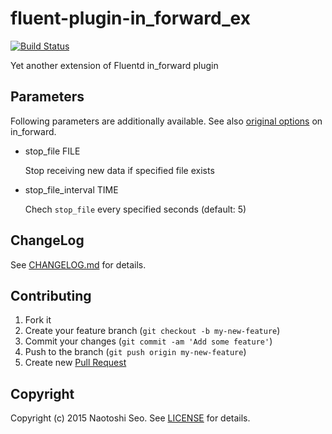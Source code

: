 # fluent-plugin-in_forward_ex

[![Build Status](https://secure.travis-ci.org/sonots/fluent-plugin-in_forward_ex.png?branch=master)](http://travis-ci.org/sonots/fluent-plugin-in_forward_ex)

Yet another extension of Fluentd in_forward plugin

## Parameters

Following parameters are additionally available. See also [original options](http://docs.fluentd.org/articles/in_forward) on in_forward.

- stop_file FILE

    Stop receiving new data if specified file exists

- stop_file_interval TIME

    Chech `stop_file` every specified seconds (default: 5)

## ChangeLog

See [CHANGELOG.md](CHANGELOG.md) for details.

## Contributing

1. Fork it
2. Create your feature branch (`git checkout -b my-new-feature`)
3. Commit your changes (`git commit -am 'Add some feature'`)
4. Push to the branch (`git push origin my-new-feature`)
5. Create new [Pull Request](../../pull/new/master)

## Copyright

Copyright (c) 2015 Naotoshi Seo. See [LICENSE](LICENSE) for details.

